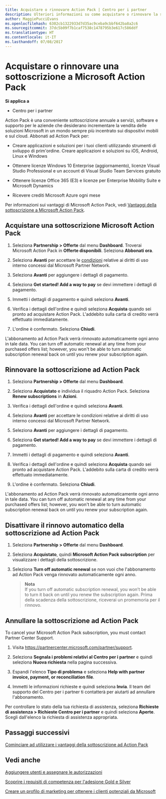 ```yaml
---
title: Acquistare o rinnovare Action Pack | Centro per i partner
description: Ulteriori informazioni su come acquistare o rinnovare la sottoscrizione a Microsoft Action Pack.
author: MaggiePucciEvans
ms.openlocfilehash: 6302cb1322933d7d35ac9ceba9cbbf642ba8a2c6
ms.sourcegitcommit: 37dc5b09f7b1caf7538c1478795b3e617c586ddf
ms.translationtype: HT
ms.contentlocale: it-IT
ms.lasthandoff: 07/08/2017
---
```

# <a name="purchase-or-renew-a-microsoft-action-pack-subscription"></a>Acquistare o rinnovare una sottoscrizione a Microsoft Action Pack

**Si applica a**

-  Centro per i partner


Action Pack è una conveniente sottoscrizione annuale a servizi, software e supporto per le aziende che desiderano incrementare la vendita delle soluzioni Microsoft in un mondo sempre più incentrato sui dispositivi mobili e sul cloud. Abbonati ad Action Pack per:

- Creare applicazioni e soluzioni per i tuoi clienti utilizzando strumenti di sviluppo di prim'ordine. Creare applicazioni e soluzioni su iOS, Android, Linux e Windows 

- Ottenere licenze Windows 10 Enterprise (aggiornamento), licenze Visual Studio Professional e un account di Visual Studio Team Services gratuito 

- Ottenere licenze Office 365 (E3) e licenze per Enterprise Mobility Suite e Microsoft Dynamics 

- Ricevere crediti Microsoft Azure ogni mese

Per informazioni sui vantaggi di Microsoft Action Pack, vedi [Vantaggi della sottoscrizione a Microsoft Action Pack](mpn-action-pack-subscription-benefits.md). 


## <a name="purchase-a-microsoft-action-pack-subscription"></a>Acquistare una sottoscrizione Microsoft Action Pack

1. Seleziona **Partnership > Offerte** dal menu **Dashboard**. Troverai Microsoft Action Pack in **Offerte disponibili**. Seleziona **Abbonati ora**. 

2. Seleziona **Avanti** per accettare le [condizioni](https://go.microsoft.com/fwlink/?linkid=842232) relative ai diritti di uso interno concessi dal Microsoft Partner Network.  

3. Seleziona **Avanti** per aggiungere i dettagli di pagamento. 

4. Seleziona **Get started! Add a way to pay** se devi immettere i dettagli di pagamento. 

5. Immetti i dettagli di pagamento e quindi seleziona **Avanti**.

6. Verifica i dettagli dell'ordine e quindi seleziona **Acquista** quando sei pronto ad acquistare Action Pack. L'addebito sulla carta di credito verrà effettuato immediatamente.

7. L'ordine è confermato. Seleziona **Chiudi**.

L'abbonamento ad Action Pack verrà rinnovato automaticamente ogni anno in tale data. You can turn off automatic renewal at any time from your purchased offers list; however, you won't be able to turn automatic subscription renewal back on until you renew your subscription again. 


## <a name="renew-your-action-pack-subscription"></a>Rinnovare la sottoscrizione ad Action Pack

1. Seleziona **Partnership > Offerte** dal menu **Dashboard**.  

2. Seleziona **Acquistato** e individua il riquadro Action Pack. Seleziona **Renew subscriptions** in **Azioni**.  

3. Verifica i dettagli dell'ordine e quindi seleziona **Avanti**.

4. Seleziona **Avanti** per accettare le condizioni relative ai diritti di uso interno concessi dal Microsoft Partner Network.  

5. Seleziona **Avanti** per aggiungere i dettagli di pagamento. 

6. Seleziona **Get started! Add a way to pay** se devi immettere i dettagli di pagamento. 

7. Immetti i dettagli di pagamento e quindi seleziona **Avanti**.

8. Verifica i dettagli dell'ordine e quindi seleziona **Acquista** quando sei pronto ad acquistare Action Pack. L'addebito sulla carta di credito verrà effettuato immediatamente.

9. L'ordine è confermato. Seleziona **Chiudi**.

L'abbonamento ad Action Pack verrà rinnovato automaticamente ogni anno in tale data. You can turn off automatic renewal at any time from your purchased offers list; however, you won't be able to turn automatic subscription renewal back on until you renew your subscription again. 


## <a name="turn-off-automatic-action-pack-subscription-renewal"></a>Disattivare il rinnovo automatico della sottoscrizione ad Action Pack

1. Seleziona **Partnership > Offerte** dal menu **Dashboard**. 

2. Seleziona **Acquistato**, quindi **Microsoft Action Pack subscription** per visualizzare i dettagli della sottoscrizione. 

3. Seleziona **Turn off automatic renewal** se non vuoi che l'abbonamento ad Action Pack venga rinnovato automaticamente ogni anno. 

    >**Nota**<br>
    If you turn off automatic subscription renewal, you won’t be able to turn it back on until you renew the subscription again. Prima della scadenza della sottoscrizione, riceverai un promemoria per il rinnovo.


## <a name="cancel-your-action-pack-subscription"></a>Annullare la sottoscrizione ad Action Pack

To cancel your Microsoft Action Pack subscription, you must contact Partner Center Support.

1. Visita https://partnercenter.microsoft.com/partner/support.

2. Seleziona **Segnala i problemi relativi al Centro per i partner** e quindi seleziona **Nuova richiesta** nella pagina successiva.

3. Espandi l'elenco **Tipo di problema** e seleziona **Help with partner invoice, payment, or reconciliation file**. 

4. Immetti le informazioni richieste e quindi seleziona **Invia**. Il team del supporto del Centro per i partner ti contatterà per aiutarti ad annullare l'abbonamento.

Per controllare lo stato della tua richiesta di assistenza, seleziona **Richieste di assistenza > Richieste Centro per i partner** e quindi seleziona **Aperte**. Scegli dall'elenco la richiesta di assistenza appropriata.  

 
## <a name="next-steps"></a>Passaggi successivi

[Cominciare ad utilizzare i vantaggi della sottoscrizione ad Action Pack](manage-your-partner-network-benefits.md)


## <a name="see-also"></a>Vedi anche

[Aggiungere utenti e assegnare le autorizzazioni](create-user-accounts-and-set-permissions.md)

[Scoprire i requisiti di competenza per l'adesione Gold e Silver](learn-about-competencies.md)

[Creare un profilo di marketing per ottenere i clienti potenziali da Microsoft](create-a-marketing-profile.md)



